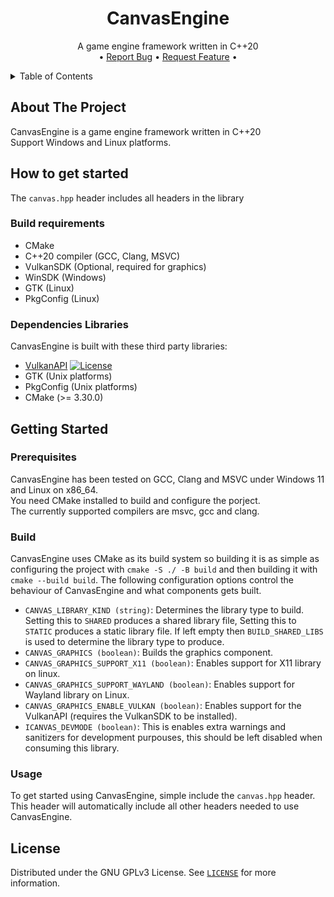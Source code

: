 <h1 align="center">CanvasEngine</h1>
<p align="center">A game engine framework written in C++20
	<br />
	&#x2022;
	<a style="width: 100%; text-align: center" href="https://github.com/jacob-isonell/CanvasEngine/labels/bug">Report Bug</a>
	&#x2022;
	<a style="width: 100%; text-align: center" href="https://github.com/jacob-isonell/CanvasEngine/labels/enhancement">Request Feature</a>
	&#x2022;
</p>

<details>
	<summary>Table of Contents</summary>
	<ul>
		<li>
			<a href="#about-the-project">About The Project</a>
			<ul><li><a href="#third-party-libraries">Third-party Libraries</a></li></ul>
		</li>
		<li>
			<a href="#getting-started">Getting Started</a>
			<ul>
				<li><a href="#prerequisites">Prerequisites</a></li>
				<li><a href="#build">Build</a></li>
				<li><a href="#usage">Usage</a></li>
			</ul>
		</li>
		<li>
			<a href="#license">License</a>
		</li>
	</ul>
</details>

## About The Project

CanvasEngine is a game engine framework written in C++20<br/>
Support Windows and Linux platforms.

## How to get started

The `canvas.hpp` header includes all headers in the library

### Build requirements

* CMake
* C++20 compiler (GCC, Clang, MSVC)
* VulkanSDK (Optional, required for graphics)
* WinSDK (Windows)
* GTK (Linux)
* PkgConfig (Linux)

### Dependencies Libraries

CanvasEngine is built with these third party libraries:

 * [VulkanAPI](https://vulkan.lunarg.com/) [![License](https://img.shields.io/badge/License-N/A-red.svg)](https://vulkan.lunarg.com/license)
 * GTK (Unix platforms)
 * PkgConfig (Unix platforms)
 * CMake (>= 3.30.0)
 <!-- * [GLFW](https://github.com/glfw/glfw/tree/7b6aead9fb88b3623e3b3725ebb42670cbe4c579) [![License](https://img.shields.io/badge/License-N/A-red.svg)](https://github.com/glfw/glfw/blob/7b6aead9fb88b3623e3b3725ebb42670cbe4c579/LICENSE.md) -->
 <!-- * [cpptrace](https://github.com/jeremy-rifkin/cpptrace/tree/0742b42dadaac62436cb226a7d084738a8f82d1a) [![License](https://img.shields.io/badge/License-N/A-red.svg)](https://github.com/jeremy-rifkin/cpptrace/blob/0742b42dadaac62436cb226a7d084738a8f82d1a/LICENSE) -->

## Getting Started

### Prerequisites

CanvasEngine has been tested on GCC, Clang and MSVC under Windows 11 and Linux on x86_64. <br />
You need CMake installed to build and configure the porject. <br />
The currently supported compilers are msvc, gcc and clang.

### Build

<!-- Checkout [building.md](docs/building.md) on how to build CanvasEngine -->
CanvasEngine uses CMake as its build system so building it is as simple as configuring the project with `cmake -S ./ -B build` and then building it with `cmake --build build`.
The following configuration options control the behaviour of CanvasEngine and what components gets built.

 * `CANVAS_LIBRARY_KIND (string)`: Determines the library type to build. Setting this to `SHARED` produces a shared library file, Setting this to `STATIC` produces a static library file. If left empty then `BUILD_SHARED_LIBS` is used to determine the library type to produce.
 * `CANVAS_GRAPHICS (boolean)`: Builds the graphics component.
 * `CANVAS_GRAPHICS_SUPPORT_X11 (boolean)`: Enables support for X11 library on linux.
 * `CANVAS_GRAPHICS_SUPPORT_WAYLAND (boolean)`: Enables support for Wayland library on Linux.
 * `CANVAS_GRAPHICS_ENABLE_VULKAN (boolean)`: Enables support for the VulkanAPI (requires the VulkanSDK to be installed).
 * `ICANVAS_DEVMODE (boolean)`: This is enables extra warnings and sanitizers for development purpouses, this should be left disabled when consuming this library.

### Usage

To get started using CanvasEngine, simple include the `canvas.hpp` header.
This header will automatically include all other headers needed to use CanvasEngine.

## License

Distributed under the GNU GPLv3 License. See [`LICENSE`](https://github.com/jacob-isonell/CanvasEngine/blob/main/LICENSE) for more information.
